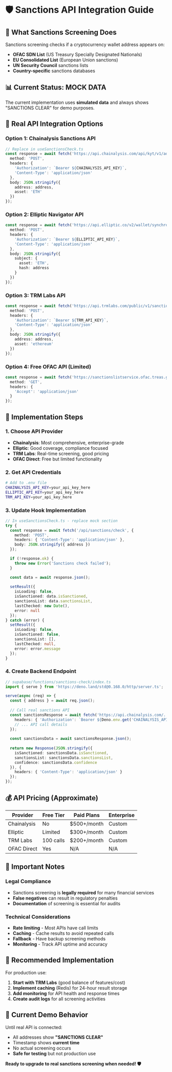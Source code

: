 # 🛡️ Sanctions API Integration Guide

## 🎯 **What Sanctions Screening Does**

Sanctions screening checks if a cryptocurrency wallet address appears on:
- **OFAC SDN List** (US Treasury Specially Designated Nationals)
- **EU Consolidated List** (European Union sanctions)
- **UN Security Council** sanctions lists
- **Country-specific** sanctions databases

## 📊 **Current Status: MOCK DATA**

The current implementation uses **simulated data** and always shows "SANCTIONS CLEAR" for demo purposes.

## 🔗 **Real API Integration Options**

### **Option 1: Chainalysis Sanctions API**
```typescript
// Replace in useSanctionsCheck.ts
const response = await fetch('https://api.chainalysis.com/api/kyt/v1/addresses/sanctions', {
  method: 'POST',
  headers: {
    'Authorization': `Bearer ${CHAINALYSIS_API_KEY}`,
    'Content-Type': 'application/json'
  },
  body: JSON.stringify({
    address: address,
    asset: 'ETH'
  })
});
```

### **Option 2: Elliptic Navigator API**
```typescript
const response = await fetch('https://api.elliptic.co/v2/wallet/synchronous', {
  method: 'POST',
  headers: {
    'Authorization': `Bearer ${ELLIPTIC_API_KEY}`,
    'Content-Type': 'application/json'
  },
  body: JSON.stringify({
    subject: {
      asset: 'ETH',
      hash: address
    }
  })
});
```

### **Option 3: TRM Labs API**
```typescript
const response = await fetch('https://api.trmlabs.com/public/v1/sanctions/screening', {
  method: 'POST',
  headers: {
    'Authorization': `Bearer ${TRM_API_KEY}`,
    'Content-Type': 'application/json'
  },
  body: JSON.stringify({
    address: address,
    asset: 'ethereum'
  })
});
```

### **Option 4: Free OFAC API (Limited)**
```typescript
const response = await fetch('https://sanctionslistservice.ofac.treas.gov/api/PublicationPreview/exports/ENHANCED_XML', {
  method: 'GET',
  headers: {
    'Accept': 'application/json'
  }
});
```

## 🔧 **Implementation Steps**

### **1. Choose API Provider**
- **Chainalysis**: Most comprehensive, enterprise-grade
- **Elliptic**: Good coverage, compliance focused  
- **TRM Labs**: Real-time screening, good pricing
- **OFAC Direct**: Free but limited functionality

### **2. Get API Credentials**
```bash
# Add to .env file
CHAINALYSIS_API_KEY=your_api_key_here
ELLIPTIC_API_KEY=your_api_key_here
TRM_API_KEY=your_api_key_here
```

### **3. Update Hook Implementation**
```typescript
// In useSanctionsCheck.ts - replace mock section
try {
  const response = await fetch('/api/sanctions/check', {
    method: 'POST',
    headers: { 'Content-Type': 'application/json' },
    body: JSON.stringify({ address })
  });

  if (!response.ok) {
    throw new Error('Sanctions check failed');
  }

  const data = await response.json();
  
  setResult({
    isLoading: false,
    isSanctioned: data.isSanctioned,
    sanctionsList: data.sanctionsList,
    lastChecked: new Date(),
    error: null
  });
} catch (error) {
  setResult({
    isLoading: false,
    isSanctioned: false,
    sanctionsList: [],
    lastChecked: null,
    error: error.message
  });
}
```

### **4. Create Backend Endpoint**
```typescript
// supabase/functions/sanctions-check/index.ts
import { serve } from 'https://deno.land/std@0.168.0/http/server.ts';

serve(async (req) => {
  const { address } = await req.json();
  
  // Call real sanctions API
  const sanctionsResponse = await fetch('https://api.chainalysis.com/...', {
    headers: { 'Authorization': `Bearer ${Deno.env.get('CHAINALYSIS_API_KEY')}` },
    // ... API call details
  });
  
  const sanctionsData = await sanctionsResponse.json();
  
  return new Response(JSON.stringify({
    isSanctioned: sanctionsData.isSanctioned,
    sanctionsList: sanctionsData.sanctionsList,
    confidence: sanctionsData.confidence
  }), {
    headers: { 'Content-Type': 'application/json' }
  });
});
```

## 💰 **API Pricing (Approximate)**

| Provider | Free Tier | Paid Plans | Enterprise |
|----------|-----------|------------|------------|
| Chainalysis | No | $500+/month | Custom |
| Elliptic | Limited | $300+/month | Custom |
| TRM Labs | 100 calls | $200+/month | Custom |
| OFAC Direct | Yes | N/A | N/A |

## 🚨 **Important Notes**

### **Legal Compliance**
- Sanctions screening is **legally required** for many financial services
- **False negatives** can result in regulatory penalties
- **Documentation** of screening is essential for audits

### **Technical Considerations**
- **Rate limiting** - Most APIs have call limits
- **Caching** - Cache results to avoid repeated calls
- **Fallback** - Have backup screening methods
- **Monitoring** - Track API uptime and accuracy

## 🎯 **Recommended Implementation**

For production use:
1. **Start with TRM Labs** (good balance of features/cost)
2. **Implement caching** (Redis) for 24-hour result storage
3. **Add monitoring** for API health and response times
4. **Create audit logs** for all screening activities

## 🔄 **Current Demo Behavior**

Until real API is connected:
- All addresses show **"SANCTIONS CLEAR"**
- Timestamp shows **current time**
- No actual screening occurs
- **Safe for testing** but not production use

**Ready to upgrade to real sanctions screening when needed! 🛡️**